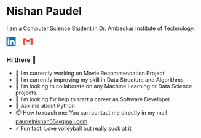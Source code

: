 # Nishan Paudel
I am a Computer Science Student in Dr. Ambedkar Institute of Technology. 

[![linkedin](https://github.com/nishan7/nishan7/blob/master/linkedin%20(1).png)](https://www.linkedin.com/in/paudelnishan/)
&nbsp; &nbsp;
[![mail](https://github.com/nishan7/nishan7/blob/master/gmail%20(1).png)](mailto:paudelnishan55@gmail.com)


### Hi there 👋



- 🔭 I’m currently working on Movie Recommendation Project
- 🌱 I’m currently improving my skill in Data Structure and Algorithms
- 👯 I’m looking to collaborate on any Machine Learning or Data Science projects.
- 🤔 I’m looking for help to start a career as Software Developer.
- 💬 Ask me about Python
- 📫 How to reach me: You can contact me directly in my mail [paudelnishan55@gmail.com](mailto:paudelnishan55@gmail.com)
- ⚡ Fun fact: Love volleyball but really suck at it



